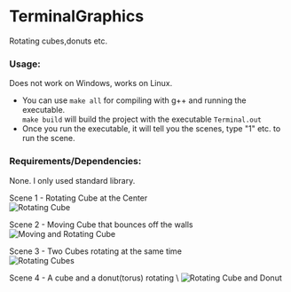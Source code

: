 # TerminalGraphics
Rotating cubes,donuts etc.

### Usage:
Does not work on Windows, works on Linux.
  + You can use ```make all``` for compiling with g++ and running the executable. \
 ```make build``` will build the project with the executable ```Terminal.out``` 
  + Once you run the executable, it will tell you the scenes, type "1" etc. to run the scene.

### Requirements/Dependencies:
None. I only used standard library.

Scene 1 - Rotating Cube at the Center \
![Rotating Cube](/images/scene1.gif) 

Scene 2 - Moving Cube that bounces off the walls \
![Moving and Rotating Cube](/images/scene2.gif) 

Scene 3 - Two Cubes rotating at the same time \
![Rotating Cubes](/images/scene3.gif) 

Scene 4 - A cube and a donut(torus) rotating \ 
![Rotating Cube and Donut](/images/scene4.gif) 
